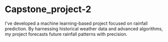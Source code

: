 # Capstone_project-2
I've developed a machine learning-based project focused on rainfall prediction. By harnessing historical weather data and advanced algorithms, my project forecasts future rainfall patterns with precision.
